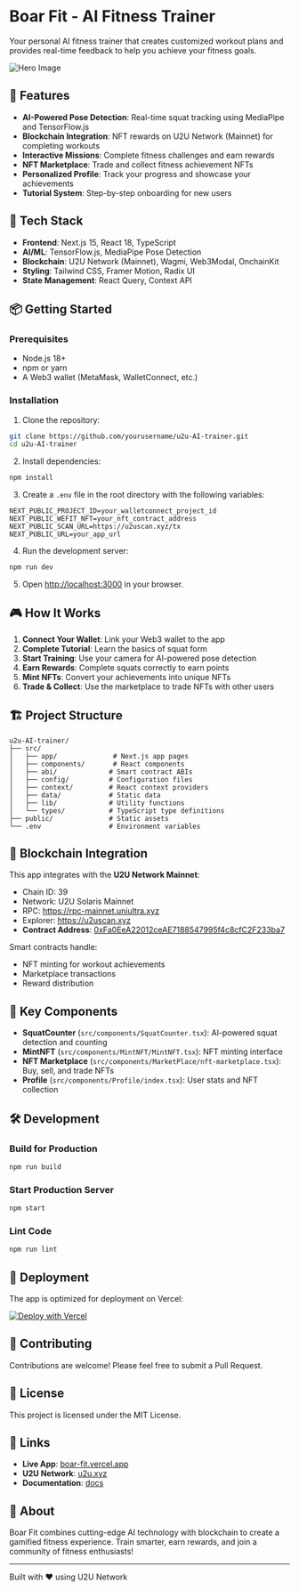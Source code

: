 # Boar Fit - AI Fitness Trainer

Your personal AI fitness trainer that creates customized workout plans and provides real-time feedback to help you achieve your fitness goals.

![Hero Image](https://boar-fit.vercel.app/hero.png)

## 🌟 Features

- **AI-Powered Pose Detection**: Real-time squat tracking using MediaPipe and TensorFlow.js
- **Blockchain Integration**: NFT rewards on U2U Network (Mainnet) for completing workouts
- **Interactive Missions**: Complete fitness challenges and earn rewards
- **NFT Marketplace**: Trade and collect fitness achievement NFTs
- **Personalized Profile**: Track your progress and showcase your achievements
- **Tutorial System**: Step-by-step onboarding for new users

## 🚀 Tech Stack

- **Frontend**: Next.js 15, React 18, TypeScript
- **AI/ML**: TensorFlow.js, MediaPipe Pose Detection
- **Blockchain**: U2U Network (Mainnet), Wagmi, Web3Modal, OnchainKit
- **Styling**: Tailwind CSS, Framer Motion, Radix UI
- **State Management**: React Query, Context API

## 📦 Getting Started

### Prerequisites

- Node.js 18+
- npm or yarn
- A Web3 wallet (MetaMask, WalletConnect, etc.)

### Installation

1. Clone the repository:
```bash
git clone https://github.com/yourusername/u2u-AI-trainer.git
cd u2u-AI-trainer
```

2. Install dependencies:
```bash
npm install
```

3. Create a `.env` file in the root directory with the following variables:
```env
NEXT_PUBLIC_PROJECT_ID=your_walletconnect_project_id
NEXT_PUBLIC_WEFIT_NFT=your_nft_contract_address
NEXT_PUBLIC_SCAN_URL=https://u2uscan.xyz/tx
NEXT_PUBLIC_URL=your_app_url
```

4. Run the development server:
```bash
npm run dev
```

5. Open [http://localhost:3000](http://localhost:3000) in your browser.

## 🎮 How It Works

1. **Connect Your Wallet**: Link your Web3 wallet to the app
2. **Complete Tutorial**: Learn the basics of squat form
3. **Start Training**: Use your camera for AI-powered pose detection
4. **Earn Rewards**: Complete squats correctly to earn points
5. **Mint NFTs**: Convert your achievements into unique NFTs
6. **Trade & Collect**: Use the marketplace to trade NFTs with other users

## 🏗️ Project Structure

```
u2u-AI-trainer/
├── src/
│   ├── app/              # Next.js app pages
│   ├── components/       # React components
│   ├── abi/             # Smart contract ABIs
│   ├── config/          # Configuration files
│   ├── context/         # React context providers
│   ├── data/            # Static data
│   ├── lib/             # Utility functions
│   └── types/           # TypeScript type definitions
├── public/              # Static assets
└── .env                 # Environment variables
```

## 🔗 Blockchain Integration

This app integrates with the **U2U Network Mainnet**:
- Chain ID: 39
- Network: U2U Solaris Mainnet
- RPC: https://rpc-mainnet.uniultra.xyz
- Explorer: https://u2uscan.xyz
- **Contract Address**: [0xFa0EeA22012ceAE7188547995f4c8cfC2F233ba7](https://u2uscan.xyz/address/0xFa0EeA22012ceAE7188547995f4c8cfC2F233ba7)

Smart contracts handle:
- NFT minting for workout achievements
- Marketplace transactions
- Reward distribution

## 🎯 Key Components

- **SquatCounter** (`src/components/SquatCounter.tsx`): AI-powered squat detection and counting
- **MintNFT** (`src/components/MintNFT/MintNFT.tsx`): NFT minting interface
- **NFT Marketplace** (`src/components/MarketPlace/nft-marketplace.tsx`): Buy, sell, and trade NFTs
- **Profile** (`src/components/Profile/index.tsx`): User stats and NFT collection

## 🛠️ Development

### Build for Production
```bash
npm run build
```

### Start Production Server
```bash
npm start
```

### Lint Code
```bash
npm run lint
```

## 📱 Deployment

The app is optimized for deployment on Vercel:

[![Deploy with Vercel](https://vercel.com/button)](https://vercel.com/new/clone?repository-url=https://github.com/yourusername/u2u-AI-trainer)

## 🤝 Contributing

Contributions are welcome! Please feel free to submit a Pull Request.

## 📄 License

This project is licensed under the MIT License.

## 🔗 Links

- **Live App**: [boar-fit.vercel.app](https://boar-fit.vercel.app)
- **U2U Network**: [u2u.xyz](https://u2u.xyz)
- **Documentation**: [docs](https://github.com/yourusername/u2u-AI-trainer/wiki)


## 💪 About

Boar Fit combines cutting-edge AI technology with blockchain to create a gamified fitness experience. Train smarter, earn rewards, and join a community of fitness enthusiasts!

---

Built with ❤️ using U2U Network 
